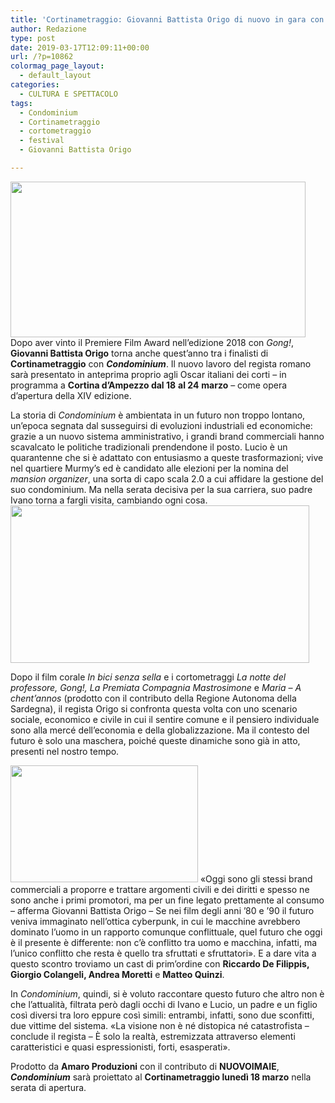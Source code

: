 ```yaml
---
title: 'Cortinametraggio: Giovanni Battista Origo di nuovo in gara con Condominium'
author: Redazione
type: post
date: 2019-03-17T12:09:11+00:00
url: /?p=10862
colormag_page_layout:
  - default_layout
categories:
  - CULTURA E SPETTACOLO
tags:
  - Condominium
  - Cortinametraggio
  - cortometraggio
  - festival
  - Giovanni Battista Origo

---
```

<img decoding="async" loading="lazy" class="alignleft wp-image-10864 " src="https://progressonline.it/wp-content/uploads/2019/03/Condominium-2-1024x540.png" alt="" width="472" height="249" />Dopo aver vinto il Premiere Film Award nell’edizione 2018 con _Gong!_, **Giovanni Battista Origo** torna anche quest’anno tra i finalisti di **Cortinametraggio** con **_Condominium_**. Il nuovo lavoro del regista romano sarà presentato in anteprima proprio agli Oscar italiani dei corti – in programma a **Cortina d’Ampezzo dal 18** **al 24** **marzo** – come opera d’apertura della XIV edizione.

La storia di _Condominium_ è ambientata in un futuro non troppo lontano, un’epoca segnata dal susseguirsi di evoluzioni industriali ed economiche: grazie a un nuovo sistema amministrativo, i grandi brand commerciali hanno scavalcato le politiche tradizionali prendendone il posto. Lucio è un quarantenne che si è adattato con entusiasmo a queste trasformazioni; vive nel quartiere Murmy’s ed è candidato alle elezioni per la nomina del _mansion organizer_, una sorta di capo scala 2.0 a cui affidare la gestione del suo condominium. Ma nella serata decisiva per la sua carriera, suo padre Ivano torna a fargli visita, cambiando ogni cosa.<img decoding="async" loading="lazy" class="alignright wp-image-10863 " src="https://progressonline.it/wp-content/uploads/2019/03/Condominium-1-1024x540.png" alt="" width="478" height="252" />

Dopo il film corale _In bici senza sella_ e i cortometraggi _La notte del professore, Gong!,_ _La Premiata Compagnia Mastrosimone_ e _Maria – A chent’annos_ (prodotto con il contributo della Regione Autonoma della Sardegna), il regista Origo si confronta questa volta con uno scenario sociale, economico e civile in cui il sentire comune e il pensiero individuale sono alla mercé dell’economia e della globalizzazione. Ma il contesto del futuro è solo una maschera, poiché queste dinamiche sono già in atto, presenti nel nostro tempo.

<img decoding="async" loading="lazy" class="alignleft size-medium wp-image-10865" src="https://progressonline.it/wp-content/uploads/2019/03/ed24aada-300x187.jpeg" alt="" width="300" height="187" /> «Oggi sono gli stessi brand commerciali a proporre e trattare argomenti civili e dei diritti e spesso ne sono anche i primi promotori, ma per un fine legato prettamente al consumo – afferma Giovanni Battista Origo – Se nei film degli anni ’80 e ’90 il futuro veniva immaginato nell’ottica cyberpunk, in cui le macchine avrebbero dominato l’uomo in un rapporto comunque conflittuale, quel futuro che oggi è il presente è differente: non c’è conflitto tra uomo e macchina, infatti, ma l&#8217;unico conflitto che resta è quello tra sfruttati e sfruttatori». E a dare vita a questo scontro troviamo un cast di prim&#8217;ordine con **Riccardo De Filippis, Giorgio Colangeli, Andrea Moretti** e **Matteo Quinzi**.

In _Condominium_, quindi, si è voluto raccontare questo futuro che altro non è che l&#8217;attualità, filtrata però dagli occhi di Ivano e Lucio, un padre e un figlio così diversi tra loro eppure così simili: entrambi, infatti, sono due sconfitti, due vittime del sistema. «La visione non è né distopica né catastrofista – conclude il regista – È solo la realtà, estremizzata attraverso elementi caratteristici e quasi espressionisti, forti, esasperati».

Prodotto da **Amaro Produzioni** con il contributo di **NUOVOIMAIE**, **_Condominium_** sarà proiettato al **Cortinametraggio lunedì 18 marzo** nella serata di apertura.